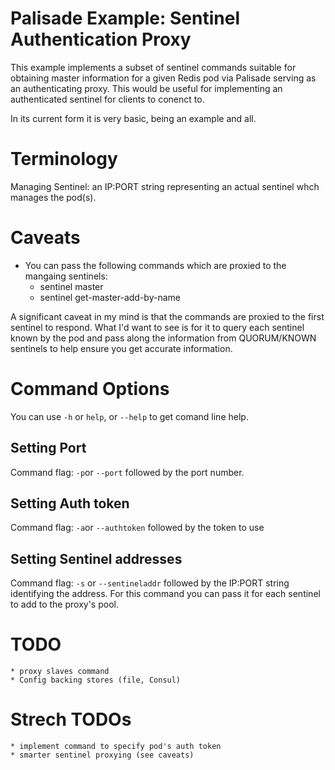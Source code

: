 # Palisade Example: Sentinel Authentication Proxy

This example implements a subset of sentinel commands suitable for obtaining
master information for a given Redis pod via Palisade serving as an
authenticating proxy. This would be useful for implementing an authenticated
sentinel for clients to conenct to.

In its current form it is very basic, being an example and all. 


# Terminology

Managing Sentinel: an IP:PORT string representing an actual sentinel whch manages the pod(s).

# Caveats

* You can pass the following commands which are proxied to the mangaing sentinels:
	* sentinel master <podname>
	* sentinel get-master-add-by-name

A significant caveat in my mind is that the commands are proxied to the first
sentinel to respond. What I'd want to see is for it to query each sentinel
known by the pod and pass along the information from QUORUM/KNOWN sentinels to
help ensure you get accurate information.

# Command Options

You can use `-h` or `help`, or `--help` to get comand line help.

## Setting Port
Command flag: `-p`or  `--port` followed by the port number.

## Setting Auth token
Command flag: `-a`or  `--authtoken` followed by the token to use

## Setting Sentinel addresses
Command flag: `-s` or `--sentineladdr` followed by the IP:PORT string
identifying the address.  For this command you can pass it for each sentinel
to add to the proxy's pool.


# TODO
	* proxy slaves command 
	* Config backing stores (file, Consul)

# Strech TODOs
	* implement command to specify pod's auth token
	* smarter sentinel proxying (see caveats)
